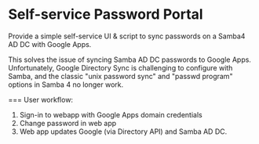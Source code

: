 Self-service Password Portal
============================================

Provide a simple self-service UI &amp; script to sync passwords on a Samba4 AD DC with Google Apps.

This solves the issue of syncing Samba AD DC passwords to Google Apps. Unfortunately, Google Directory Sync is challenging to configure with Samba, and the classic "unix password sync" and "passwd program" options in Samba 4 no longer work.


===
User workflow:

1. Sign-in to webapp with Google Apps domain credentials
2. Change password in web app
3. Web app updates Google (via Directory API) and Samba AD DC.
